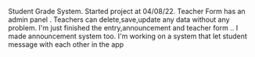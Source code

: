 Student Grade System.
Started project at 04/08/22.
Teacher Form has an admin panel .
Teachers can delete,save,update any data without any problem.
I'm just finished the entry,announcement and teacher form ..
I made announcement system too.
I'm working on a system that let student message with each other in the app
